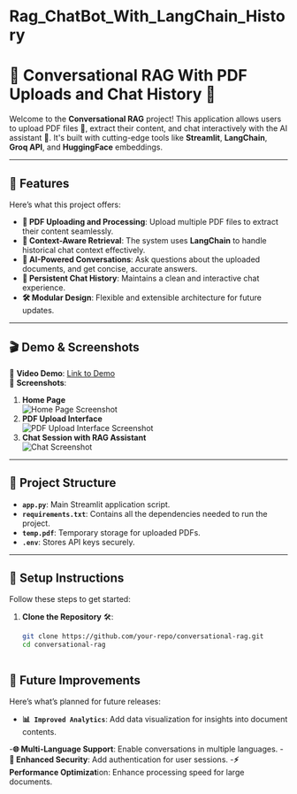 # Rag_ChatBot_With_LangChain_History
# 🚀 Conversational RAG With PDF Uploads and Chat History 🤖  

Welcome to the **Conversational RAG** project! This application allows users to upload PDF files 📄, extract their content, and chat interactively with the AI assistant 🤖. It's built with cutting-edge tools like **Streamlit**, **LangChain**, **Groq API**, and **HuggingFace** embeddings.

---

## 🌟 **Features**  

Here’s what this project offers:  
- **📄 PDF Uploading and Processing**: Upload multiple PDF files to extract their content seamlessly.  
- **🧩 Context-Aware Retrieval**: The system uses **LangChain** to handle historical chat context effectively.  
- **🤖 AI-Powered Conversations**: Ask questions about the uploaded documents, and get concise, accurate answers.  
- **🔄 Persistent Chat History**: Maintains a clean and interactive chat experience.  
- **🛠️ Modular Design**: Flexible and extensible architecture for future updates.  

---

## 🎬 **Demo & Screenshots**  

🎥 **Video Demo**: [Link to Demo](#)  
📸 **Screenshots**:  
1. **Home Page**  
   ![Home Page Screenshot](#)  
2. **PDF Upload Interface**  
   ![PDF Upload Interface Screenshot](#)  
3. **Chat Session with RAG Assistant**  
   ![Chat Screenshot](#)  

---

## 📂 **Project Structure**  

- **`app.py`**: Main Streamlit application script.  
- **`requirements.txt`**: Contains all the dependencies needed to run the project.  
- **`temp.pdf`**: Temporary storage for uploaded PDFs.  
- **`.env`**: Stores API keys securely.  

---

## 🔧 **Setup Instructions**  

Follow these steps to get started:  
1. **Clone the Repository** 🛠️:  
   ```bash
   git clone https://github.com/your-repo/conversational-rag.git
   cd conversational-rag



## 🎯 **Future Improvements**
Here’s what’s planned for future releases:

- **📊` Improved Analytics`**: Add data visualization for insights into document contents.

  
-**🌐 Multi-Language Support**: Enable conversations in multiple languages.
-**🔐 Enhanced Security**: Add authentication for user sessions.
-**⚡ Performance Optimizat**ion: Enhance processing speed for large documents.



